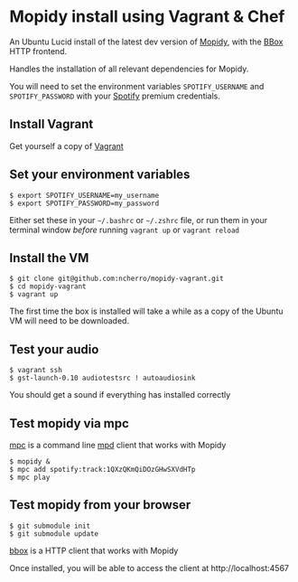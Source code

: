 # Mopidy install using Vagrant & Chef #

An Ubuntu Lucid install of the latest dev version of
[Mopidy](http://www.mopidy.com), with the [BBox](https://github.com/ncherro/bbox) HTTP frontend.

Handles the installation of all relevant dependencies for Mopidy.

You will need to set the environment variables `SPOTIFY_USERNAME` and
`SPOTIFY_PASSWORD` with your [Spotify](http://www.spotify.com/) premium
credentials.

## Install Vagrant ##

Get yourself a copy of [Vagrant](http://vagrantup.com)

## Set your environment variables ##

    $ export SPOTIFY_USERNAME=my_username
    $ export SPOTIFY_PASSWORD=my_password

Either set these in your `~/.bashrc` or `~/.zshrc` file, or run them in
your terminal window _before_ running `vagrant up` or `vagrant reload`

## Install the VM ##

    $ git clone git@github.com:ncherro/mopidy-vagrant.git
    $ cd mopidy-vagrant
    $ vagrant up

The first time the box is installed will take a while as a copy of the
Ubuntu VM will need to be downloaded.

## Test your audio ##

    $ vagrant ssh
    $ gst-launch-0.10 audiotestsrc ! autoaudiosink

You should get a sound if everything has installed correctly

## Test mopidy via mpc ##

[mpc](http://linux.die.net/man/1/mpc) is a command line [mpd](http://mpd.wikia.com/wiki/Music_Player_Daemon_Wiki) client that works with Mopidy

    $ mopidy &
    $ mpc add spotify:track:1QXzQKmQiDOzGHwSXVdHTp
    $ mpc play

## Test mopidy from your browser ##

    $ git submodule init
    $ git submodule update

[bbox](https://github.com/ncherro/bbox) is a HTTP client that works with Mopidy

Once installed, you will be able to access the client at http://localhost:4567

